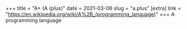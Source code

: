 +++
title = "A+ (A (plus)"
date = 2021-03-06
slug = "a.plus"
[extra]
link = "https://en.wikipedia.org/wiki/A%2B_(programming_language)"
+++
A programming language

